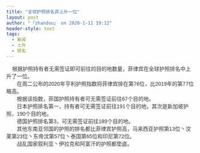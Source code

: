 ```yaml
---
title: "全球护照排名菲上升一位"
layout: post
author: "「zhandou」 on 2020-1-11 19:12"
header-style: text
tags:
  - 新闻
  - 上升
  - 排名
---
```


<head></head>
<body>
 <div align="left"> 
  <font style="color:rgb(51, 51, 51)"><font face="Simsun, Arial">&nbsp; &nbsp; 根据护照持有者无需签证即可前往的目的地数量，菲律宾在全球护照排名中上升了一位。</font></font> 
 </div> 
 <div align="left"> 
  <font style="color:rgb(51, 51, 51)"><font face="Simsun, Arial">　　在周二公布的2020年亨利护照指数将菲律宾排在第76位，比2019年的第77位略高。</font></font> 
 </div> 
 <div align="left"> 
  <font style="color:rgb(51, 51, 51)"><font face="Simsun, Arial">　　根据该指数，菲国护照持有者可无需签证前往67个目的地。</font></font> 
 </div> 
 <div align="left"> 
  <font style="color:rgb(51, 51, 51)"><font face="Simsun, Arial">　　日本护照排名第一，持有者可无需签证前往191个目的地，其次是新加坡护照，190个目的地。</font></font> 
 </div> 
 <div align="left"> 
  <font style="color:rgb(51, 51, 51)"><font face="Simsun, Arial">　　德国护照排名第3，可无需签证前往189个目的地。</font></font> 
 </div> 
 <div align="left"> 
  <font style="color:rgb(51, 51, 51)"><font face="Simsun, Arial">　　其他东南亚邻国的护照的排名都比菲律宾护照高，马来西亚护照第13位丶汶莱第23位丶东帝汶第57位丶泰国第65位和印尼第72位。</font></font> 
 </div> 
 <div align="left"> 
  <font style="color:rgb(51, 51, 51)"><font face="Simsun, Arial">　　战乱国家叙利亚丶伊拉克和阿富汗的护照都垫底。</font></font> 
 </div>
 <br>
</body>


